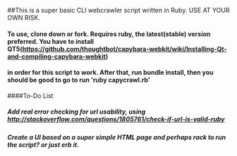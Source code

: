 ##This is a super basic CLI webcrawler script written in Ruby. USE AT YOUR OWN RISK.
#### To use, clone down or fork. Requires ruby, the latest(stable) version preferred. You **have** to install QT5(https://github.com/thoughtbot/capybara-webkit/wiki/Installing-Qt-and-compiling-capybara-webkit)
#### in order for this script to work. After that, run bundle install, then you should be good to go to run 'ruby capycrawl.rb'


####To-Do List
##### Add real error checking for url usability, using http://stackoverflow.com/questions/1805761/check-if-url-is-valid-ruby
##### Create a UI based on a super simple HTML page and perhaps rack to run the script? or just erb it. 
